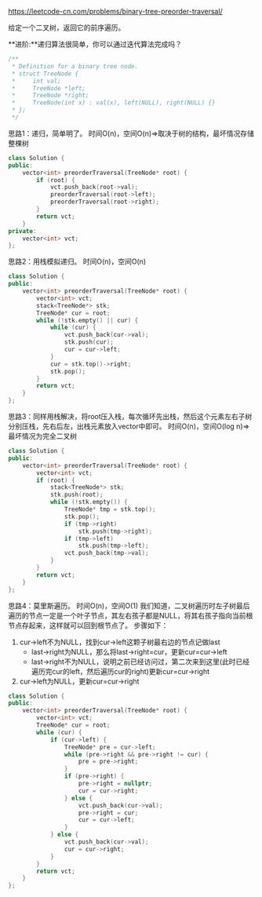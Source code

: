 <https://leetcode-cn.com/problems/binary-tree-preorder-traversal/>

给定一个二叉树，返回它的前序遍历。

**进阶:**递归算法很简单，你可以通过迭代算法完成吗？

```cpp
/**
 * Definition for a binary tree node.
 * struct TreeNode {
 *     int val;
 *     TreeNode *left;
 *     TreeNode *right;
 *     TreeNode(int x) : val(x), left(NULL), right(NULL) {}
 * };
 */
```



思路1：递归，简单明了。 时间O(n)，空间O(n)=>取决于树的结构，最坏情况存储整棵树

```cpp
class Solution {
public:
    vector<int> preorderTraversal(TreeNode* root) {
        if (root) {
            vct.push_back(root->val);
            preorderTraversal(root->left);
            preorderTraversal(root->right);
        }
        return vct;
    }
private:
    vector<int> vct;
};
```

思路2：用栈模拟递归。 时间O(n)，空间O(n)

```cpp
class Solution {
public:
    vector<int> preorderTraversal(TreeNode* root) {
        vector<int> vct;
        stack<TreeNode*> stk;
        TreeNode* cur = root;
        while (!stk.empty() || cur) {
            while (cur) {
                vct.push_back(cur->val);
                stk.push(cur);
                cur = cur->left;
            }
            cur = stk.top()->right;
            stk.pop();
        }
        return vct;
    }
};
```

思路3：同样用栈解决，将root压入栈，每次循环先出栈，然后这个元素左右子树分别压栈，先右后左，出栈元素放入vector中即可。 时间O(n)，空间O(log n)=>最坏情况为完全二叉树

```cpp
class Solution {
public:
    vector<int> preorderTraversal(TreeNode* root) {
        vector<int> vct;
        if (root) {
            stack<TreeNode*> stk;
            stk.push(root);
            while (!stk.empty()) {
                TreeNode* tmp = stk.top();
                stk.pop();
                if (tmp->right)
                    stk.push(tmp->right);
                if (tmp->left)
                    stk.push(tmp->left);
                vct.push_back(tmp->val);
            }
        }
        return vct;
    }
};
```

思路4：莫里斯遍历。 时间O(n)，空间O(1)
我们知道，二叉树遍历时左子树最后遍历的节点一定是一个叶子节点，其左右孩子都是NULL，将其右孩子指向当前根节点存起来，这样就可以回到根节点了。
步骤如下：

1. cur->left不为NULL，找到cur->left这颗子树最右边的节点记做last
     - last->right为NULL，那么将last->right=cur，更新cur=cur->left
     - last->right不为NULL，说明之前已经访问过，第二次来到这里(此时已经遍历完cur的left，然后遍历cur的right)更新cur=cur->right
2. cur->left为NULL，更新cur=cur->right

```cpp
class Solution {
public:
    vector<int> preorderTraversal(TreeNode* root) {
        vector<int> vct;
        TreeNode* cur = root;
        while (cur) {
            if (cur->left) {
                TreeNode* pre = cur->left;
                while (pre->right && pre->right != cur) {
                    pre = pre->right;
                }
                if (pre->right) {
                    pre->right = nullptr;
                    cur = cur->right;
                } else {
                    vct.push_back(cur->val);
                    pre->right = cur;
                    cur = cur->left;
                }
            } else {
                vct.push_back(cur->val);
                cur = cur->right;
            }
        }
        return vct;
    }
};
```
